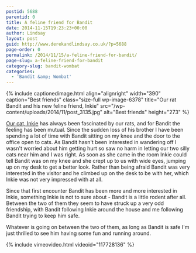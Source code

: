 ```yaml
---
postid: 5688
parentid: 0
title: A feline friend for Bandit
date: 2014-11-15T19:23:23+00:00
author: Lindsay
layout: post
guid: http://www.derekandlindsay.co.uk/?p=5688
page-order: 0
permalink: /2014/11/15/a-feline-friend-for-bandit/
page-slug: a-feline-friend-for-bandit
category-slug: bandit-wombat
categories:
  - 'Bandit &amp; Wombat'
---
```

{% include captionedimage.html align="alignright" width="390" caption="Best friends" class="size-full wp-image-6378" title="Our rat Bandit and his new feline friend, Inkie" src="/wp-content/uploads/2014/11/post_3135.jpg" alt="Best friends" height="273" %} 

[Our cat, Inkie](/inkie/) has always been fascinated by our rats, and for Bandit the feeling has been mutual. Since the sudden loss of his brother I have been spending a lot of time with Bandit sitting on my knee and the door to the office open to cats. As Bandit hasn't been interested in wandering off I wasn't worried about him getting hurt so saw no harm in letting our two silly cats near him and I was right. As soon as she came in the room Inkie could tell Bandit was on my knee and she crept up to us with wide eyes, jumping up on my desk to get a better look. Rather than being afraid Bandit was very interested in the visitor and he climbed up on the desk to be with her, which Inkie was not very impressed with at all.

Since that first encounter Bandit has been more and more interested in Inkie, something Inkie is not to sure about - Bandit is a little rodent after all. Between the two of them they seem to have struck up a very odd friendship, with Bandit following Inkie around the house and me following Bandit trying to keep him safe.

Whatever is going on between the two of them, as long as Bandit is safe I'm just thrilled to see him having some fun and running around.

{% include vimeovideo.html videoid="117728136" %}